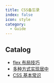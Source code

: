 ```yaml
---
title: CSS备忘录
index: false
icon: style
category:
  - Guide
---
```


## Catalog

- [flex 布局技巧](FlexboxLayoutTechniques.md)
- [多种方式实现居中](DifferentMethodsToAchieveCentering.md)
- [CSS 基本常识](CSSFundamentals.md)
